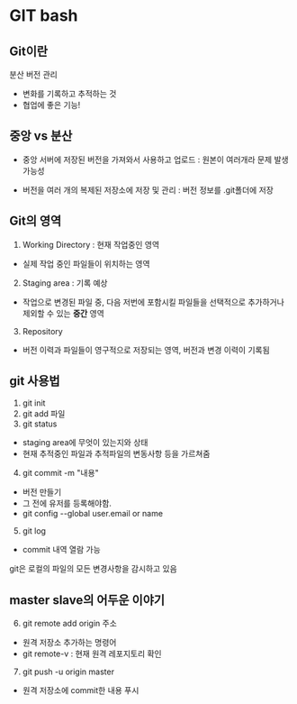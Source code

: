 # GIT bash

## Git이란
분산 버전 관리
- 변화를 기록하고 추적하는 것
- 협업에 좋은 기능!

## 중앙 vs 분산
- 중앙 서버에 저장된 버전을 가져와서 사용하고 업로드 : 원본이 여러개라 문제 발생 가능성

- 버전을 여러 개의 복제된 저장소에 저장 및 관리 : 버전 정보를 .git폴더에 저장

## Git의 영역

1. Working Directory : 현재 작업중인 영역 
- 실제 작업 중인 파일들이 위치하는 영역

2. Staging area : 기록 예상
- 작업으로 변경된 파일 중, 다음 저번에 포함시킬 파일들을 선택적으로 추가하거나 제외할 수 있는 **중간** 영역

3. Repository
- 버전 이력과 파일들이 영구적으로 저장되는 영역, 버전과 변경 이력이 기록됨

## git 사용법

1. git init
2. git add 파일
3. git status
- staging area에 무엇이 있는지와 상태
- 현재 추적중인 파일과 추적파일의 변동사항 등을 가르쳐줌
4. git commit -m "내용"
- 버전 만들기
- 그 전에 유저를 등록해야함.
- git config --global user.email or name

5. git log
- commit 내역 열람 가능

git은 로컬의 파일의 모든 변경사항을 감시하고 있음

## master slave의 어두운 이야기

6. git remote add origin 주소
- 원격 저장소 추가하는 명령어
- git remote-v : 현재 원격 레포지토리 확인


7. git push -u origin master
- 원격 저장소에 commit한 내용 푸시




